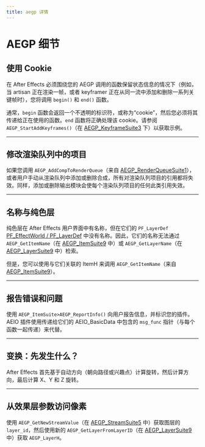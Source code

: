 ```yaml
---
title: aegp 详情
---
```

# AEGP 细节

## 使用 Cookie

在 After Effects 必须围绕您的 AEGP 调用的函数保留状态信息的情况下（例如，当 artisan 正在渲染一帧，或者 keyframer 正在从同一流中添加和删除一系列关键帧时），您将调用 `begin()` 和 `end()` 函数。

通常，`begin` 函数会返回一个不透明的标识符，或称为“cookie”，然后您必须将其传递给正在使用的函数。`end` 函数将正确处理该 cookie。请参阅 `AEGP_StartAddKeyframes()`（在 [AEGP_KeyframeSuite3](aegp-suites.md#aegp_keyframesuite3) 下）以获取示例。

---

## 修改渲染队列中的项目

如果您调用 `AEGP_AddCompToRenderQueue`（来自 [AEGP_RenderQueueSuite1](aegp-suites.md#aegp_renderqueuesuite1)），或者用户手动从渲染队列中添加或删除合成，所有对渲染队列项目的引用都将失效。同样，添加或删除输出模块会使每个渲染队列项目的任何此类引用失效。

---

## 名称与纯色层

纯色层在 After Effects 用户界面中有名称，但在它们的 `PF_LayerDef` [PF_EffectWorld / PF_LayerDef](../../effect-basics/PF_EffectWorld) 中没有名称。因此，它们的名称无法通过 `AEGP_GetItemName`（在 [AEGP_ItemSuite9](aegp-suites.md#aegp_itemsuite9) 中）或 `AEGP_GetLayerName`（在 [AEGP_LayerSuite9](aegp-suites.md#aegp_layersuite9) 中）检索。

但是，您可以使用与它们关联的 ItemH 来调用 `AEGP_GetItemName`（来自 [AEGP_ItemSuite9](aegp-suites.md#aegp_itemsuite9)）。

---

## 报告错误和问题

使用 `AEGP_ItemSuite>AEGP_ReportInfo()` 向用户报告信息，并标识您的插件。AEIO 插件使用传递给它们的 AEIO_BasicData 中包含的 `msg_func` 指针（与每个函数一起传递）来代替。

---

## 变换：先发生什么？

After Effects 首先基于自动方向（朝向路径或兴趣点）计算旋转，然后计算方向，最后计算 X、Y 和 Z 旋转。

---

## 从效果层参数访问像素

使用 `AEGP_GetNewStreamValue`（在 [AEGP_StreamSuite5](aegp-suites.md#aegp_streamsuite5) 中）获取图层的 `layer_id`，然后使用新的 `AEGP_GetLayerFromLayerID`（在 [AEGP_LayerSuite9](aegp-suites.md#aegp_layersuite9) 中）获取 `AEGP_LayerH`。
